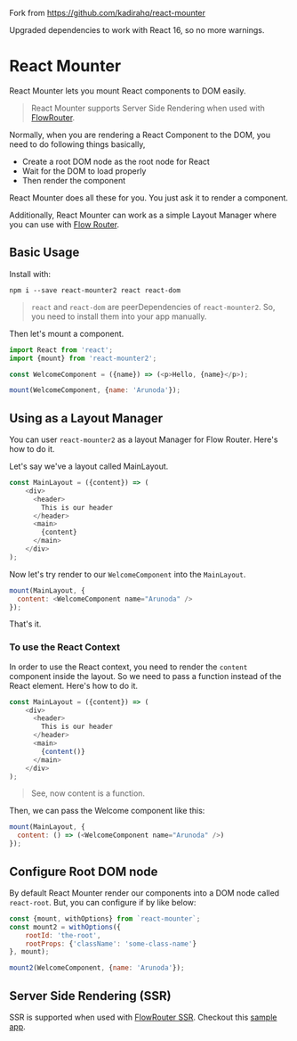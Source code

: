 Fork from https://github.com/kadirahq/react-mounter

Upgraded dependencies to work with React 16, so no more warnings.

# React Mounter

React Mounter lets you mount React components to DOM easily.

> React Mounter supports Server Side Rendering when used with [FlowRouter](https://github.com/kadirahq/flow-router).

Normally, when you are rendering a React Component to the DOM, you need to do following things basically,

* Create a root DOM node as the root node for React
* Wait for the DOM to load properly
* Then render the component

React Mounter does all these for you. You just ask it to render a component.

Additionally, React Mounter can work as a simple Layout Manager where you can use with [Flow Router](https://github.com/kadirahq/flow-router).

## Basic Usage

Install with:

```
npm i --save react-mounter2 react react-dom
```

> `react` and `react-dom` are peerDependencies of `react-mounter2`. So, you need to install them into your app manually.

Then let's mount a component.

```js
import React from 'react';
import {mount} from 'react-mounter2';

const WelcomeComponent = ({name}) => (<p>Hello, {name}</p>);

mount(WelcomeComponent, {name: 'Arunoda'});
```

## Using as a Layout Manager

You can user `react-mounter2` as a layout Manager for Flow Router. Here's how to do it.

Let's say we've a layout called MainLayout.

```js
const MainLayout = ({content}) => (
    <div>
      <header>
        This is our header
      </header>
      <main>
        {content}
      </main>
    </div>
);
```

Now let's try render to our `WelcomeComponent` into the `MainLayout`.

```js
mount(MainLayout, {
  content: <WelcomeComponent name="Arunoda" />
});
```

That's it.

### To use the React Context

In order to use the React context, you need to render the `content` component inside the layout. So we need to pass a function instead of the React element. Here's how to do it.

```js
const MainLayout = ({content}) => (
    <div>
      <header>
        This is our header
      </header>
      <main>
        {content()}
      </main>
    </div>
);
```

> See, now content is a function.

Then, we can pass the Welcome component like this:

```js
mount(MainLayout, {
  content: () => (<WelcomeComponent name="Arunoda" />)
});
```

## Configure Root DOM node

By default React Mounter render our components into a DOM node called `react-root`. But, you can configure if by like below:

```js
const {mount, withOptions} from `react-mounter`;
const mount2 = withOptions({
    rootId: 'the-root',
    rootProps: {'className': 'some-class-name'}
}, mount);

mount2(WelcomeComponent, {name: 'Arunoda'});
```

## Server Side Rendering (SSR)

SSR is supported when used with [FlowRouter SSR](https://github.com/kadirahq/flow-router/tree/ssr). Checkout this [sample app](https://github.com/kadira-samples/meteor-data-and-react).
